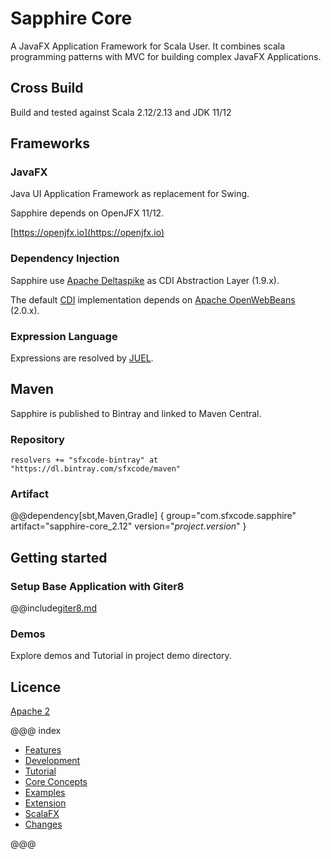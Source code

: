 # Sapphire Core

A JavaFX  Application Framework for Scala User. It combines scala programming patterns with MVC for building complex JavaFX Applications.

## Cross Build

Build and tested against Scala 2.12/2.13 and JDK 11/12

## Frameworks


### JavaFX

Java UI Application Framework as replacement for Swing.

Sapphire depends on OpenJFX 11/12.

[https://openjfx.io](https://openjfx.io)

### Dependency Injection

Sapphire use [Apache Deltaspike](http://deltaspike.apache.org) as CDI Abstraction Layer (1.9.x).

The default [CDI](https://de.wikipedia.org/wiki/Contexts_and_Dependency_Injection) implementation depends on [Apache OpenWebBeans](http://openwebbeans.apache.org) (2.0.x).

### Expression Language

Expressions are resolved by [JUEL](http://juel.sourceforge.net).

## Maven

Sapphire is published to Bintray and linked to Maven Central.

### Repository

```
resolvers += "sfxcode-bintray" at "https://dl.bintray.com/sfxcode/maven"

```

### Artifact

@@dependency[sbt,Maven,Gradle] {
  group="com.sfxcode.sapphire"
  artifact="sapphire-core_2.12"
  version="$project.version$"
}

## Getting started

### Setup Base Application with Giter8

@@include[giter8.md](includes/giter8.md)


### Demos

Explore demos and Tutorial in project demo directory.

## Licence

[Apache 2](https://github.com/sfxcode/sapphire-core/blob/master/LICENSE)

@@@ index

 - [Features](features.md)
 - [Development](development/index.md)
 - [Tutorial](tutorial/index.md)
 - [Core Concepts](detail/index.md)
 - [Examples](sample/index.md)
 - [Extension](extension.md)
 - [ScalaFX](scalafx.md)
 - [Changes ](changes.md)


@@@
